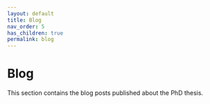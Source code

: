```yaml
---
layout: default
title: Blog
nav_order: 5
has_children: true
permalink: blog
---
```


# Blog

This section contains the blog posts published about the PhD thesis.